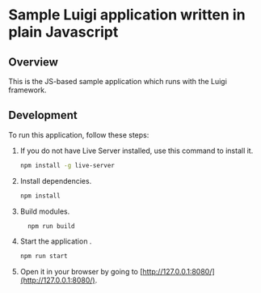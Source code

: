 # Sample Luigi application written in plain Javascript

## Overview

This is the JS-based sample application which runs with the Luigi framework.


## Development


To run this application, follow these steps:


1. If you do not have Live Server installed, use this command to install it.
    ```bash
    npm install -g live-server
    ```
    
2. Install dependencies.
    ```bash
    npm install
    ```
    
3. Build modules.
    ```bash
      npm run build
    ```

4. Start the application .
    ```bash
    npm run start
    ```
    
5. Open it in your browser by going to [http://127.0.0.1:8080/](http://127.0.0.1:8080/).

